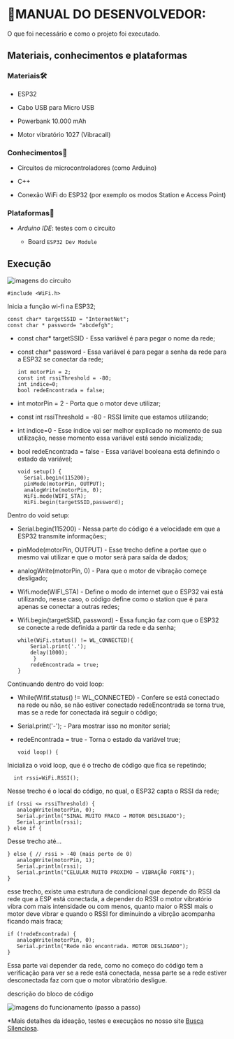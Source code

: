 # 📃MANUAL DO DESENVOLVEDOR:

 O que foi necessário e como o projeto foi executado.

## **Materiais, conhecimentos e plataformas**

### Materiais🛠️

- ESP32

- Cabo USB para Micro USB

- Powerbank 10.000 mAh

- Motor vibratório 1027 (Vibracall)

### Conhecimentos🧠

- Circuitos de microcontroladores (como Arduino)

- C++

- Conexão WiFi do ESP32 (por exemplo os modos Station e Access Point)

### Plataformas🚉

- _Arduino IDE_: testes com o circuito

    - Board `ESP32 Dev Module`

## **Execução**

![imagens do circuito](link)

    #include <WiFi.h>
Inicia a função wi-fi na ESP32;

    const char* targetSSID = "InternetNet";
    const char * password= "abcdefgh";
    
- const char* targetSSID - Essa variável é para pegar o nome da rede;
- const char* password - Essa variável é para pegar a senha da rede para a ESP32 se conectar da rede;

      int motorPin = 2;
      const int rssiThreshold = -80;
      int indice=0;
      bool redeEncontrada = false;

- int motorPin = 2 - Porta que o motor deve utilizar;
- const int rssiThreshold = -80 - RSSI limite que estamos utilizando;
- int indice=0 - Esse índice vai ser melhor explicado no momento de sua utilização, nesse momento essa variável está sendo inicializada;
- bool redeEncontrada = false - Essa variável booleana está definindo o estado da variável;
                  
      void setup() {
        Serial.begin(115200);
        pinMode(motorPin, OUTPUT);
        analogWrite(motorPin, 0);
        WiFi.mode(WIFI_STA);
        WiFi.begin(targetSSID,password);
  
Dentro do void setup:
- Serial.begin(115200) - Nessa parte do código é a velocidade em que a ESP32 transmite informações:;
- pinMode(motorPin, OUTPUT) - Esse trecho define a portae que o mesmo vai utilizar e  que o motor será para saída de dados;
- analogWrite(motorPin, 0) - Para que o motor de vibração começe desligado;
- Wifi.mode(WIFI_STA) - Define o modo de internet que o ESP32 vai está utilizando, nesse caso, o código define como o station que é para apenas se conectar a outras redes;
- Wifi.begin(targetSSID, password) - Essa função faz com que o ESP32 se conecte a rede definida a partir da rede e da senha;

      while(WiFi.status() != WL_CONNECTED){
          Serial.print('.');
          delay(1000);
           }
          redeEncontrada = true;
      }
Continuando dentro do void loop:
- While(Wifif.status() != WL_CONNECTED) - Confere se está conectado na rede ou não, se não estiver conectado redeEncontrada se torna true, mas se a rede for conectada irá seguir o código;
- Serial.print('-'); - Para mostrar isso no monitor serial;
- redeEncontrada = true - Torna o estado da variável true;

      void loop() {
Inicializa o void loop, que é o trecho de código que fica se repetindo;

      int rssi=WiFi.RSSI();
Nesse trecho é o local do código, no qual, o ESP32 capta o RSSI da rede;

    if (rssi <= rssiThreshold) {
       analogWrite(motorPin, 0);
       Serial.println("SINAL MUITO FRACO → MOTOR DESLIGADO");
       Serial.println(rssi);
    } else if {
    
 Desse trecho até...
 
    } else { // rssi > -40 (mais perto de 0)
       analogWrite(motorPin, 1);
       Serial.println(rssi);
       Serial.println("CELULAR MUITO PROXIMO → VIBRAÇÃO FORTE"); 
    }
    
esse trecho, existe uma estrutura de condicional que depende do RSSI da rede que a ESP está conectada, a depender do RSSI o motor vibratório vibra com mais intensidade ou com menos, quanto maior o RSSI mais o motor deve vibrar e quando o RSSI for diminuindo a vibrção acompanha ficando mais fraca;

    if (!redeEncontrada) {
       analogWrite(motorPin, 0);
       Serial.println("Rede não encontrada. MOTOR DESLIGADO");
    }

Essa parte vai depender da rede, como no começo do código tem a verificação para ver se a rede está conectada, nessa parte se a rede estiver desconectada faz com que o motor vibratório desligue.



descrição do bloco de código

![imagens do funcionamento (passo a passo)](link)

<!--
como a versão final funciona?
acredito que só dá para fazer essa parte quando tiver tudo pronto (pelo menos do código e do circuito).
-->

*Mais detalhes da ideação, testes e execuçãos no nosso site [Busca SIlenciosa](https://sites.google.com/cesar.school/g18-buscasilenciosa/status-report-1).
